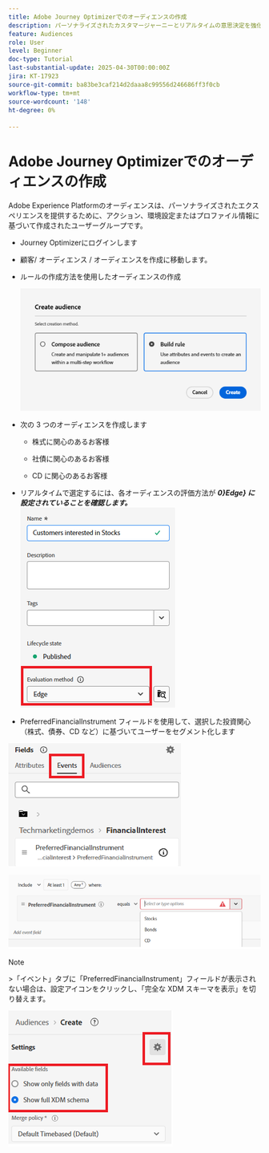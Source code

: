 ```yaml
---
title: Adobe Journey Optimizerでのオーディエンスの作成
description: パーソナライズされたカスタマージャーニーとリアルタイムの意思決定を強化するために、AJOでターゲットオーディエンスを定義および構築する方法について説明します
feature: Audiences
role: User
level: Beginner
doc-type: Tutorial
last-substantial-update: 2025-04-30T00:00:00Z
jira: KT-17923
source-git-commit: ba83be3caf214d2daaa8c99556d246686ff3f0cb
workflow-type: tm+mt
source-wordcount: '148'
ht-degree: 0%

---
```


# Adobe Journey Optimizerでのオーディエンスの作成


Adobe Experience Platformのオーディエンスは、パーソナライズされたエクスペリエンスを提供するために、アクション、環境設定またはプロファイル情報に基づいて作成されたユーザーグループです。

* Journey Optimizerにログインします
* 顧客/ オーディエンス / オーディエンスを作成に移動します。
* ルールの作成方法を使用したオーディエンスの作成

  ![&#x200B; オーディエンス &#x200B;](assets/rule-based-audience.png)

* 次の 3 つのオーディエンスを作成します

   * 株式に関心のあるお客様

   * 社債に関心のあるお客様

   * CD に関心のあるお客様


* リアルタイムで選定するには、各オーディエンスの評価方法が **_0&rbrace;Edge&rbrace; に設定されていることを確認します。_**
  ![&#x200B; エッジオーディエンス &#x200B;](assets/audience-edge.png)

* PreferredFinancialInstrument フィールドを使用して、選択した投資関心（株式、債券、CD など）に基づいてユーザーをセグメント化します

![&#x200B; イベント &#x200B;](assets/event-attribute.png)

![&#x200B; 優先金融商品 &#x200B;](assets/stock-customers.png)




>[!NOTE]
>
>&#x200B;>「イベント」タブに「PreferredFinancialInstrument」フィールドが表示されない場合は、設定アイコンをクリックし、「完全な XDM スキーマを表示」を切り替えます。



![toggle-full-xdm-schema](assets/show-custom-fields.png)


